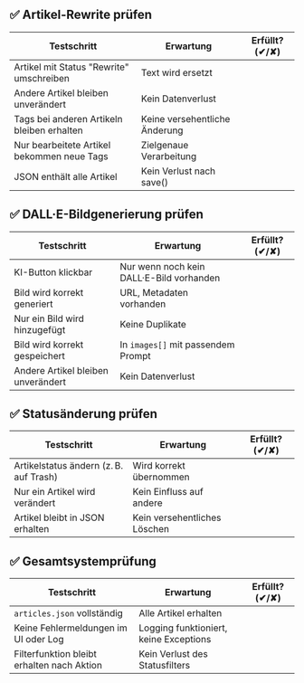 ## ✅ Artikel-Rewrite prüfen

| Testschritt                                         | Erwartung                     | Erfüllt? (✔/✘) |
|-----------------------------------------------------|-------------------------------|----------------|
| Artikel mit Status "Rewrite" umschreiben           | Text wird ersetzt             |                |
| Andere Artikel bleiben unverändert                 | Kein Datenverlust             |                |
| Tags bei anderen Artikeln bleiben erhalten         | Keine versehentliche Änderung |                |
| Nur bearbeitete Artikel bekommen neue Tags         | Zielgenaue Verarbeitung       |                |
| JSON enthält alle Artikel                          | Kein Verlust nach save()      |                |

## ✅ DALL·E-Bildgenerierung prüfen

| Testschritt                                         | Erwartung                                 | Erfüllt? (✔/✘) |
|-----------------------------------------------------|-------------------------------------------|----------------|
| KI-Button klickbar                                 | Nur wenn noch kein DALL·E-Bild vorhanden  |                |
| Bild wird korrekt generiert                        | URL, Metadaten vorhanden                  |                |
| Nur ein Bild wird hinzugefügt                      | Keine Duplikate                           |                |
| Bild wird korrekt gespeichert                      | In `images[]` mit passendem Prompt        |                |
| Andere Artikel bleiben unverändert                 | Kein Datenverlust                         |                |

## ✅ Statusänderung prüfen

| Testschritt                                         | Erwartung                     | Erfüllt? (✔/✘) |
|-----------------------------------------------------|-------------------------------|----------------|
| Artikelstatus ändern (z. B. auf Trash)             | Wird korrekt übernommen       |                |
| Nur ein Artikel wird verändert                     | Kein Einfluss auf andere      |                |
| Artikel bleibt in JSON erhalten                    | Kein versehentliches Löschen  |                |

## ✅ Gesamtsystemprüfung

| Testschritt                                         | Erwartung                                 | Erfüllt? (✔/✘) |
|-----------------------------------------------------|-------------------------------------------|----------------|
| `articles.json` vollständig                        | Alle Artikel erhalten                     |                |
| Keine Fehlermeldungen im UI oder Log               | Logging funktioniert, keine Exceptions    |                |
| Filterfunktion bleibt erhalten nach Aktion         | Kein Verlust des Statusfilters            |                |
